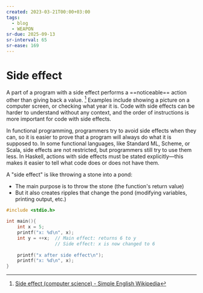 ```yaml
---
created: 2023-03-21T00:00+03:00
tags:
  - blog
  - WEAPON
sr-due: 2025-09-13
sr-interval: 65
sr-ease: 169
---
```


# Side effect

A part of a program with a side effect performs a ==noticeable== action other than giving back a value. [^1] Examples include showing a picture on a computer screen, or checking what year it is. Code with side effects can be harder to understand without any context, and the order of instructions is more important for code with side effects.

In functional programming, programmers try to avoid side effects when they can, so it is easier to prove that a program will always do what it is supposed to. In some functional languages, like Standard ML, Scheme, or Scala, side effects are not restricted, but programmers still try to use them less. In Haskell, actions with side effects must be stated explicitly—this makes it easier to tell what code does or does not have them. 

A "side effect" is like throwing a stone into a pond:

- The main purpose is to throw the stone (the function's return value)
- But it also creates ripples that change the pond (modifying variables, printing output, etc.)

```c
#include <stdio.h>

int main(){
    int x = 5;
    printf("x: %d\n", x);
    int y = ++x;  // Main effect: returns 6 to y
                  // Side effect: x is now changed to 6
	
    printf("x after side effect\n");
    printf("x: %d\n", x);
}
```

[^1]: [Side effect (computer science) - Simple English Wikipedia](https://simple.wikipedia.org/wiki/Side_effect_(computer_science))